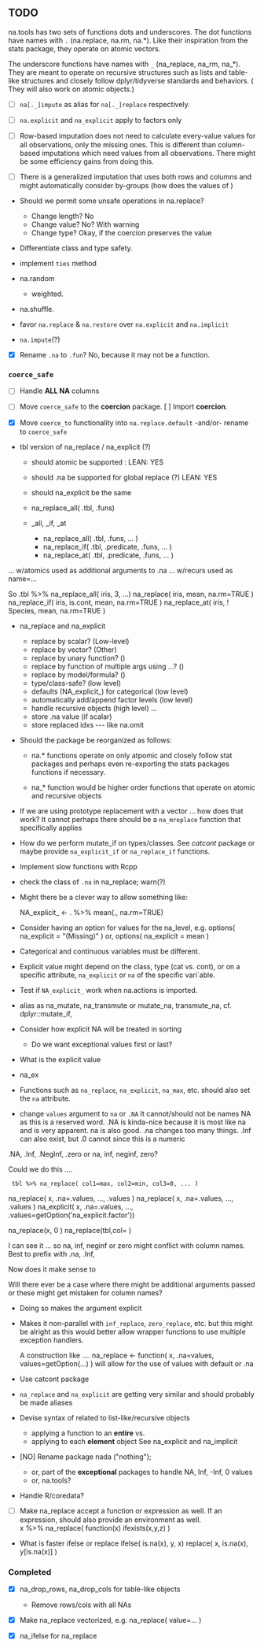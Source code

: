 ## TODO ##

 na.tools has two sets of functions dots and underscores. The dot functions have
 names with `.`  (na.replace, na.rm, na.*). Like their inspiration from the 
 stats package, they operate on atomic vectors. 
 
 The underscore functions have
 names with `_` (na_replace, na_rm, na_*). They are meant to operate on 
 recursive structures such as lists and table-like structures and closely follow 
 dplyr/tidyverse standards and behaviors. ( They will also work on atomic 
 objects.)  
 
 - [ ] `na[._]impute` as alias for `na[._]replace` respectively.
 
 - [ ] `na.explicit` and `na_explicit` apply to factors only
 
 - [ ] Row-based imputation does not need to calculate every-value values for 
   all observations, only the missing ones. This is different than column-based
   imputations which need values from all observations. There might be some 
   efficiency gains from doing this.
   
 - [ ] There is a generalized imputation that uses both rows and columns and
   might automatically consider by-groups (how does the values of )
 
 - Should we permit some unsafe operations in na.replace?
   - Change length? No
   - Change value? No? With warning
   - Change type? Okay, if the coercion preserves the value
   
 - Differentiate class and type safety.
 
 - implement `ties` method  
 - na.random
   - weighted. 
 - na.shuffle.
 
 - favor `na.replace` & `na.restore` over `na.explicit` and `na.implicit`
 - `na.impute`(?) 
 
 - [x] Rename `.na` to `.fun`? No, because it may not be a function.
 
### `coerce_safe`

 - [ ] Handle **ALL NA** columns
 - [ ] Move `coerce_safe` to the **coercion** package. [ ] Import **coercion**.
 - [x] Move `coerce_to` functionality into `na.replace.default` -and/or- 
   rename to `coerce_safe` 
 
 
 - tbl version of na_replace / na_explicit (?)
   - should atomic be supported : LEAN: YES
   - should .na be supported for global replace (?) LEAN: YES 
   - should na_explicit be the same 
   - na_replace_all( .tbl, .funs)
   
   - _all, _if, _at
     - na_replace_all( .tbl, .funs, ... ) 
     - na_replace_if( .tbl, .predicate, .funs, ... )
     - na_replace_at( .tbl, .predicate, .funs, ... )
     
 ... w/atomics used as additional arguments to .na
 ... w/recurs used as name=... 
 
 
 
 So .tbl %>% na_replace_all( iris, 3, ...)
             na_replace( iris, mean, na.rm=TRUE )
             na_replace_if( iris, is.cont, mean, na.rm=TRUE )
             na_replace_at( iris, ! Species, mean, na.rm=TRUE )

 
 - na_replace and na_explicit
   - replace by scalar?  (Low-level)
   - replace by vector?  (Other)
   - replace by unary function? ()
   - replace by function of multiple args using  ...? ()
   - replace by model/formula? ()
   - type/class-safe? (low level) 
   - defaults (NA_explicit_) for categorical (low level)
   - automatically add/append factor levels (low level)
   - handle recursive objects (high level) ...  
   - store .na value (if scalar)
   - store replaced idxs --- like na.omit  

 - Should the package be reorganized as follows:
   - na.* functions operate on only atpomic and closely follow stat packages and 
     perhaps even re-exporting the stats packages functions if necessary.
     
   - na_* function would be higher order functions that operate on atomic and 
     recursive objects
   
 - If we are using prototype replacement with a vector ... how does that work?
   It cannot perhaps there should be a `na_mreplace` function that specifically
   applies 
   
 - How do we perform mutate_if on types/classes. See *catcont* package or maybe
   provide `na_explicit_if` or `na_replace_if` functions.
   
 - Implement slow functions with Rcpp 
 
 - check the class of `.na` in na_replace; warn(?)
 
 - Might there be a clever way to allow something like:

    NA_explicit_ <- . %>% mean(., na.rm=TRUE)
 
 - Consider having an option for values for the na_level, e.g.
      options( na_explicit = "(Missing)" ) or, 
      options( na_explicit = mean )  
 - Categorical and continuous variables must be different.
 - Explicit value might depend on the class, type (cat vs. cont), or on a 
   specific attribute, `na_explicit` or `na` of the specific vari`able. 
   
 - Test if `NA_explicit_` work when na.actions is imported.
   
 - alias as na_mutate, na_transmute or mutate_na, transmute_na,
   cf. dplyr::mutate_if, 
  
 - Consider how explicit NA will be treated in sorting 
   - Do we want exceptional values first or last?
   
 - What is the explicit value
 
 - na_ex
   
 - Functions such as `na_replace`, `na_explicit`, `na_max`, etc. should also 
   set the `na` attribute. 
   
 - change `values` argument to `na` or `.NA` 
   It cannot/should not be names NA as this is a reserved word. .NA is kinda-nice
  because it is most like na and is very apparent. na is also good.  .na changes
  too many things. 
  .Inf can also exist, but .0 cannot since this is a numeric
  
  .NA, .Inf, .NegInf, .zero or na, inf, neginf, zero?
  
  Could we do this ....

     tbl %>% na_replace( col1=max, col2=min, col3=0, ... )
  
  na_replace( x, .na=.values, ..., .values )
  na_replace( x, .na=.values, ...,  .values )
  na_explicit( x, .na=.values, ...,   .values=getOption('na_explicit.factor'))
  
  na_replace(x, 0 )
  na_replace(tbl,col= )
  
  
  I can see it ... so na, inf, neginf or zero might conflict with column names. 
  Best to prefix with .na, .Inf,
  
  Now does it make sense to 
  
  Will there ever be a case where there might be additional arguments passed or
  these might get mistaken for column names?
  
  
   + Doing so makes the argument explicit
   - Makes it non-parallel with `inf_replace`, `zero_replace`, etc. but this 
     might be alright as this would better allow wrapper functions to use 
     multiple exception handlers.
     
     A construction like .... 
     na_replace <- function( x, .na=values, values=getOption(...) )
     will allow for the use of values with default or .na
 
 - Use catcont package
 
 - `na_replace` and `na_explicit` are getting very similar and should probably be
   made aliases
   
 - Devise syntax of related to list-like/recursive objects 
   - applying a function to an **entire**  vs.
   - applying to each **element** object
   See na_explicit and na_implicit

 - [NO] Rename package nada ("nothing"); 
   - or, part of the **exceptional** packages to handle NA, Inf, -Inf, 0 values  
   - or, na.tools?
   
 - Handle R/coredata?
 
 - [ ] Make na_replace accept a function or expression as well. If an expression, 
   should also provide an environment as well.  
     x %>% na_replace( function(x) ifexists(x,y,z) )
     
 - What is faster ifelse or replace
   ifelse( is.na(x), y, x)
   replace( x, is.na(x), y[is.na(x)] )

### Completed 

 - [x] na_drop_rows, na_drop_cols for table-like objects
    - Remove rows/cols with all NAs
 - [x] Make na_replace vectorized, e.g. na_replace( value=... )
 - [x] na_ifelse for na_replace
 